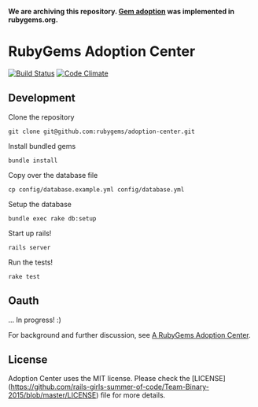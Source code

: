 **We are archiving this repository. [Gem adoption](https://blog.rubygems.org/2022/01/19/rubygems-adoptions.html) was implemented in rubygems.org.**

# RubyGems Adoption Center
[![Build Status](https://travis-ci.org/rubygems/adoption-center.svg?branch=master)](https://travis-ci.org/rubygems/adoption-center)
[![Code Climate](https://codeclimate.com/github/rubygems/adoption-center/badges/gpa.svg)](https://codeclimate.com/github/rubygems/adoption-center)

## Development

Clone the repository

    git clone git@github.com:rubygems/adoption-center.git

Install bundled gems

    bundle install

Copy over the database file

    cp config/database.example.yml config/database.yml

Setup the database

    bundle exec rake db:setup

Start up rails!

    rails server

Run the tests!

    rake test

## Oauth

... In progress! :)

For background and further discussion, see [A RubyGems Adoption Center](http://www.benjaminfleischer.com/2014/08/17/rubygems-adoption-center/).

## License
Adoption Center uses the MIT license. Please check the [LICENSE]
(https://github.com/rails-girls-summer-of-code/Team-Binary-2015/blob/master/LICENSE)
file for more details.
